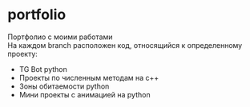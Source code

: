# portfolio
Портфолио с моими работами <br>
На каждом branch расположен код, относящийся к определенному проекту:
- TG Bot python
- Проекты по численным методам на с++
- Зоны обитаемости python
- Мини проекты с анимацией на python

